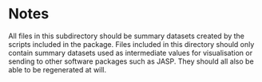 # Notes

All files in this subdirectory should be summary datasets created by the scripts included in the package.
Files included in this directory should only contain summary datasets used as intermediate values for visualisation or sending to other software packages such as JASP.
They should all also be able to be regenerated at will.
